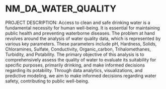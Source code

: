 # NM_DA_WATER_QUALITY
PROJECT DESCRIPTION: Access to clean and safe drinking water is a fundamental necessity for human well-being. It is essential for maintaining public health and preventing waterborne diseases. The problem at hand revolves around the analysis of water quality data, which is represented by various key parameters. These parameters include pH, Hardness, Solids, Chloramines, Sulfate, Conductivity, Organic_carbon, Trihalomethanes, Turbidity, and Potability. The primary objective of this analysis is to comprehensively assess the quality of water to evaluate its suitability for specific purposes, primarily drinking, and make informed decisions regarding its potability. Through data analytics, visualizations, and predictive modeling, we aim to make informed decisions regarding water safety, contributing to public well-being.
